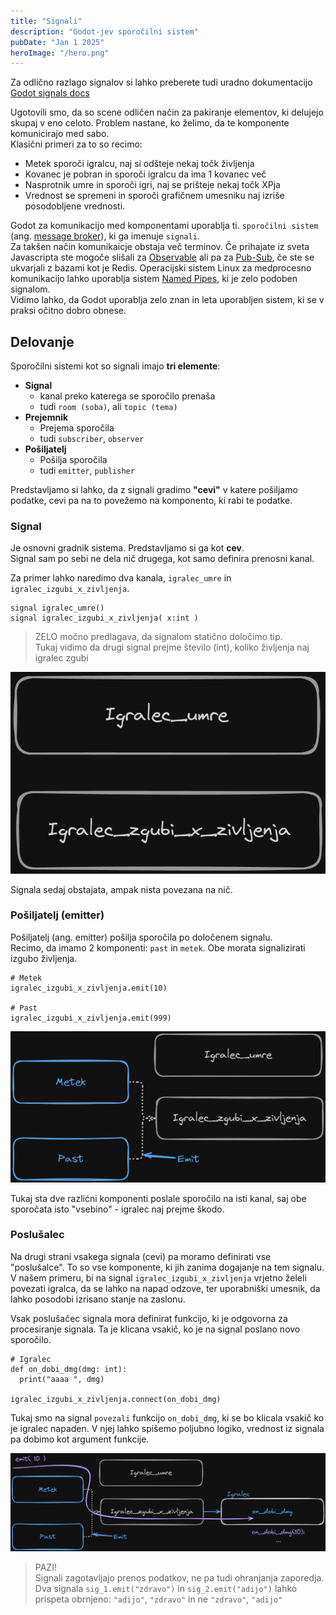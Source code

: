```yaml
---
title: "Signali"
description: "Godot-jev sporočilni sistem"
pubDate: "Jan 1 2025"
heroImage: "/hero.png"
---
```


Za odlično razlago signalov si lahko preberete tudi uradno dokumentacijo [Godot signals docs](https://docs.godotengine.org/en/stable/getting_started/step_by_step/signals.html)

Ugotovili smo, da so scene odličen način za pakiranje elementov, ki delujejo skupaj v eno celoto. Problem nastane, ko želimo, da te komponente komunicirajo med sabo.  
Klasični primeri za to so recimo:

- Metek sporoči igralcu, naj si odšteje nekaj točk življenja
- Kovanec je pobran in sporoči igralcu da ima 1 kovanec več
- Nasprotnik umre in sporoči igri, naj se prišteje nekaj točk XPja
- Vrednost se spremeni in sporoči grafičnem umesniku naj izriše posodobljene vrednosti.

Godot za komunikacijo med komponentami uporablja ti. `sporočilni sistem` (ang. [message broker](https://www.ibm.com/think/topics/message-brokers)), ki ga imenuje `signali`.  
Za takšen način komunikaicje obstaja več terminov. Če prihajate iz sveta Javascripta ste mogoče slišali za [Observable](https://rxjs.dev/guide/observable) ali pa za [Pub-Sub](https://redis.io/docs/latest/develop/interact/pubsub/), če ste se ukvarjali z bazami kot je Redis. Operacijski sistem Linux za medprocesno komunikacijo lahko uporablja sistem [Named Pipes](https://www.scaler.com/topics/linux-named-pipe/), ki je zelo podoben signalom.  
Vidimo lahko, da Godot uporablja zelo znan in leta uporabljen sistem, ki se v praksi očitno dobro obnese.

## Delovanje

Sporočilni sistemi kot so signali imajo **tri elemente**:

- **Signal**
  - kanal preko katerega se sporočilo prenaša
  - tudi `room (soba)`, ali `topic (tema)`
- **Prejemnik**
  - Prejema sporočila
  - tudi `subscriber`, `observer`
- **Pošiljatelj**
  - Pošilja sporočila
  - tudi `emitter`, `publisher`

Predstavljamo si lahko, da z signali gradimo **"cevi"** v katere pošiljamo podatke, cevi pa na to povežemo na komponento, ki rabi te podatke.

### Signal

Je osnovni gradnik sistema. Predstavljamo si ga kot **cev**.  
Signal sam po sebi ne dela nič drugega, kot samo definira prenosni kanal.  

Za primer lahko naredimo dva kanala, `igralec_umre` in `igralec_izgubi_x_zivljenja`.  

```gdscript
signal igralec_umre()
signal igralec_izgubi_x_zivljenja( x:int )
```

> ZELO močno predlagava, da signalom statično določimo tip.  
> Tukaj vidimo da drugi signal prejme število (int), koliko življenja naj igralec zgubi

![slika dveh signalov](./signal.png)  

Signala sedaj obstajata, ampak nista povezana na nič.

### Pošiljatelj (emitter)

Pošiljatelj (ang. emitter) pošilja sporočila po določenem signalu.  
Recimo, da imamo 2 komponenti: `past` in `metek`. Obe morata signalizirati izgubo življenja.  

```gdscript
# Metek
igralec_izgubi_x_zivljenja.emit(10)

# Past
igralec_izgubi_x_zivljenja.emit(999)
```

![slika slika pošiljanja signalov](./emit.png)  

Tukaj sta dve razlićni komponenti poslale sporočilo na isti kanal, saj obe sporočata isto "vsebino" - igralec naj prejme škodo.

### Poslušalec

Na drugi strani vsakega signala (cevi) pa moramo definirati vse "poslušalce". To so vse komponente, ki jih zanima dogajanje na tem signalu.  
V našem primeru, bi na signal `igralec_izgubi_x_zivljenja` vrjetno želeli povezati igralca, da se lahko na napad odzove, ter uporabniški umesnik, da lahko posodobi izrisano stanje na zaslonu.  

Vsak poslušačec signala mora definirat funkcijo, ki je odgovorna za procesiranje signala. Ta je klicana vsakič, ko je na signal poslano novo sporočilo.  

```gdscript
# Igralec
def on_dobi_dmg(dmg: int):
  print("aaaa ", dmg)

igralec_izgubi_x_zivljenja.connect(on_dobi_dmg)

```

Tukaj smo na signal `povezali` funkcijo `on_dobi_dmg`, ki se bo klicala vsakič ko je igralec napaden. V njej lahko spišemo poljubno logiko, vrednost iz signala pa dobimo kot argument funkcije.

![Slika poveznaih signalov](./connect.png)

> PAZI!  
> Signali zagotavljajo prenos podatkov, ne pa tudi ohranjanja zaporedja.  
> Dva signala `sig_1.emit("zdravo")` in `sig_2.emit("adijo")` lahko prispeta obrnjeno: `"adijo"`, `"zdravo"` in ne `"zdravo"`, `"adijo"`
